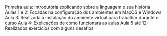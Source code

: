 Primeira aula: Introdutória explicando sobre a linguagem e sua história
Aulas 1 e 2: Focadas na configuração dos ambientes em MacOS e Windows
Aula 3: Realizada a instalação do ambiente virtual para trabalhar durante o curso
Aula 4: Explicações de como funcionará as aulas
Aula 5 até 12: Realizados exercícios com alguns desafios